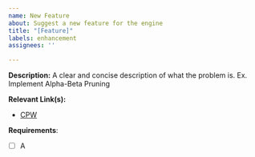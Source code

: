 ```yaml
---
name: New Feature
about: Suggest a new feature for the engine
title: "[Feature]"
labels: enhancement
assignees: ''

---
```


**Description:**
A clear and concise description of what the problem is. Ex. Implement Alpha-Beta Pruning

**Relevant Link(s):**
- [CPW](https://www.chessprogramming.org/Alpha-Beta)

**Requirements**:
- [ ] A
